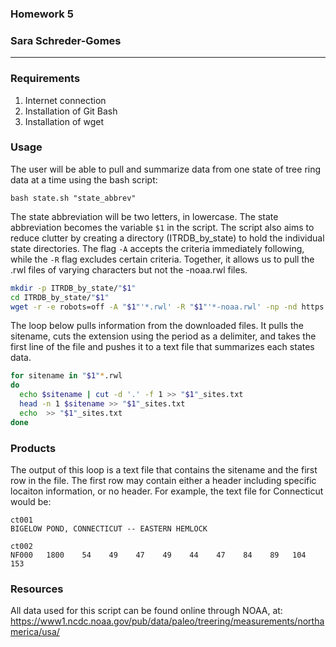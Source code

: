 ### Homework 5
### Sara Schreder-Gomes
____________

### Requirements

1) Internet connection
2) Installation of Git Bash
3) Installation of wget

### Usage

The user will be able to pull and summarize data from one state of tree ring data at a time using the bash script:

`bash state.sh "state_abbrev"`

The state abbreviation will be two letters, in lowercase. The state abbreviation becomes the variable `$1` in the script. The script also aims to reduce clutter by creating a directory (ITRDB_by_state) to hold the individual state directories. The flag `-A` accepts the criteria immediately following, while the `-R` flag excludes certain criteria. Together, it allows us to pull the .rwl files of varying characters but not the -noaa.rwl files. 

```bash
mkdir -p ITRDB_by_state/"$1"
cd ITRDB_by_state/"$1"
wget -r -e robots=off -A "$1"'*.rwl' -R "$1"'*-noaa.rwl' -np -nd https://www1.ncdc.noaa.gov/pub/data/paleo/treering/measurements/northamerica/usa/
``` 



The loop below pulls information from the downloaded files. It pulls the sitename, cuts the extension using the period as a delimiter, and takes the first line of the file and pushes it to a text file that summarizes each states data. 

```bash
for sitename in "$1"*.rwl
do
  echo $sitename | cut -d '.' -f 1 >> "$1"_sites.txt
  head -n 1 $sitename >> "$1"_sites.txt
  echo  >> "$1"_sites.txt
done
```

### Products

The output of this loop is a text file that contains the sitename and the first row in the file. The first row may contain either a header including specific locaiton information, or no header. For example, the text file for Connecticut would be:

```
ct001
BIGELOW POND, CONNECTICUT -- EASTERN HEMLOCK                            

ct002
NF000   1800    54    49    47    49    44    47    84    89   104   153
```

### Resources

All data used for this script can be found online through NOAA, at: https://www1.ncdc.noaa.gov/pub/data/paleo/treering/measurements/northamerica/usa/

 
